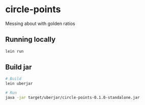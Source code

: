 # circle-points

Messing about with golden ratios

## Running locally

``` bash
lein run
```

## Build jar

``` bash
# Build
lein uberjar

# Run
java -jar target/uberjar/circle-points-0.1.0-standalone.jar
```
